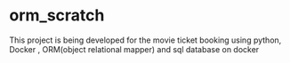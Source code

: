 # orm_scratch 
This project is being developed for the movie ticket booking using python, Docker , ORM(object relational mapper) and sql database on docker
